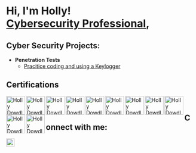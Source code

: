<h1>Hi, I'm Holly! <br/><a href="https://github.com/cyberwolfgrl">Cybersecurity Professional</a>, </h1>

<h2> Cyber Security Projects:</h2>

- <b>Penetration Tests</b>
  - [Pracitice coding and using a Keylogger](https://github.com/cyberwolfgrl/Keylogger/tree/main)


<h2> Certifications</h2>
<img align="left" alt="Holly Dowdle ISC2" width="50px" height="50px" src="https://i.imgur.com/2CmBNJa.png" />
<img align="left" alt="Holly Dowdle CSIS" width="50px" height="50px" src="https://i.imgur.com/MSY8Sdv.png" />
<img align="left" alt="Holly Dowdle CySA" width="50px" height="50px" src="https://i.imgur.com/92Gkytb.png" />
<img align="left" alt="Holly Dowdle CSAP" width="50px" height="50px" src="https://i.imgur.com/NlH1Oxt.png" />
<img align="left" alt="Holly Dowdle CNVP" width="50px" height="50px" src="https://i.imgur.com/sPkgkTa.png" />
<img align="left" alt="Holly Dowdle Pentest" width="50px" height="50px" src="https://i.imgur.com/fza6N0v.png" />
<img align="left" alt="Holly Dowdle Security" width="50px" height="50px" src="https://i.imgur.com/tiocJTg.png)" />
<img align="left" alt="Holly Dowdle Network" width="50px" height="50px" src="https://i.imgur.com/K6drGd3.png" />
<img align="left" alt="Holly Dowdle CIOS" width="50px" height="50px" src="https://i.imgur.com/Oe66AQk.png" />
<img align="left" alt="Holly Dowdle Project" width="50px" height="50px" src="https://i.imgur.com/QoQViLz.png" />
<img align="left" alt="Holly Dowdle A+" width="50px" height="50px" src="https://i.imgur.com/ssopeTO.png" />
<br/>
<h2>  Connect with me:</h2>

[<img align="left" alt="JoshMadakor | LinkedIn" width="22px" src="https://cdn.jsdelivr.net/npm/simple-icons@v3/icons/linkedin.svg" />][linkedin]

[linkedin]: https://linkedin.com/in/holly-dowdle-53b8b8128


<!--
**cyberwolfgrl/cyberwolfgrl** is a ✨ _special_ ✨ repository because its `README.md` (this file) appears on your GitHub profile.

Here are some ideas to get you started:

- 🔭 I’m currently working on ...
- 🌱 I’m currently learning ...
- 👯 I’m looking to collaborate on ...
- 🤔 I’m looking for help with ...
- 💬 Ask me about ...
- 📫 How to reach me: ...
- 😄 Pronouns: ...
- ⚡ Fun fact: ...
-->
